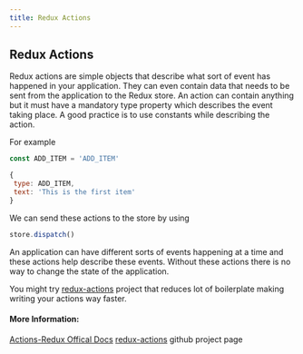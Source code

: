```yaml
---
title: Redux Actions
---
```

## Redux Actions

Redux actions are simple objects that describe what sort of event has happened in your application. They can even contain
data that needs to be sent from the application to the Redux store. An action can contain anything but it must have a mandatory type property which describes the event taking place. A good practice is to use constants while describing the action.

For example

```javascript
const ADD_ITEM = 'ADD_ITEM'
```

```javascript
{
 type: ADD_ITEM,
 text: 'This is the first item'
}
```
We can send these actions to the store by using 
```javascript 
store.dispatch()
```
An application can have different sorts of events happening at a time and these actions help describe these events. Without these actions there is no way to change the state of the application. 

You might try [redux-actions](https://github.com/redux-utilities/redux-actions) project that reduces lot of boilerplate making writing your actions way faster.

#### More Information:
<!-- Please add any articles you think might be helpful to read before writing the article -->
[Actions-Redux Offical Docs](https://redux.js.org/basics/actions)
[redux-actions](https://github.com/redux-utilities/redux-actions) github project page


